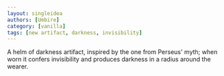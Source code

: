 ```yaml
---
layout: singleidea
authors: [Umbire]
category: [vanilla]
tags: [new artifact, darkness, invisibility]
---
```

A helm of darkness artifact, inspired by the one from Perseus' myth; when worn
it confers invisibility and produces darkness in a radius around the wearer.
